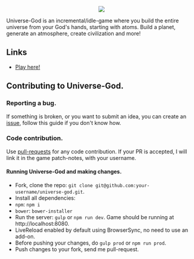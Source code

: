 <p align="center">
	<img src="http://i.imgur.com/bGpVdib.png">
</p>

Universe-God is an incremental/idle-game where you build the entire universe from your God's hands, starting with atoms. Build a planet, generate an atmosphere, create civilization and more!

## Links

* [Play here!](http://totominc.github.io/universe-god)

## Contributing to Universe-God.

### Reporting a bug.

If something is broken, or you want to submit an idea, you can create an [issue](https://help.github.com/articles/creating-an-issue "Issue article on help.github.com"), follow this guide if you don't know how.

### Code contribution.

Use [pull-requests](https://help.github.com/articles/about-pull-requests "Pull-request article on help.github.com") for any code contribution. If your PR is accepted, I will link it in the game patch-notes, with your username.

#### Running Universe-God and making changes.

* Fork, clone the repo: `git clone git@github.com:your-username/universe-god.git`.
* Install all dependencies:
 * `npm`: `npm i`
 * `bower`: `bower-installer`
* Run the server: `gulp` or `npm run dev`. Game should be running at http://localhost:8080.
 * LiveReload enabled by default using BrowserSync, no need to use an add-on.
* Before pushing your changes, do `gulp prod` or `npm run prod`.
* Push changes to your fork, send me pull-request.
